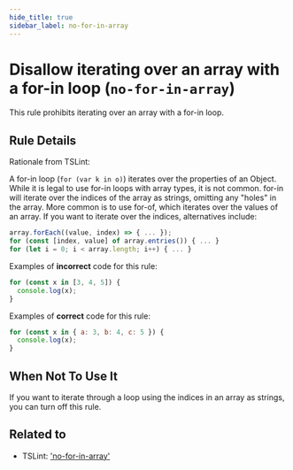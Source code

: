 ```yaml
---
hide_title: true
sidebar_label: no-for-in-array
---
```


# Disallow iterating over an array with a for-in loop (`no-for-in-array`)

This rule prohibits iterating over an array with a for-in loop.

## Rule Details

Rationale from TSLint:

A for-in loop (`for (var k in o)`) iterates over the properties of an Object.
While it is legal to use for-in loops with array types, it is not common.
for-in will iterate over the indices of the array as strings, omitting any "holes" in
the array.
More common is to use for-of, which iterates over the values of an array.
If you want to iterate over the indices, alternatives include:

```js
array.forEach((value, index) => { ... });
for (const [index, value] of array.entries()) { ... }
for (let i = 0; i < array.length; i++) { ... }
```

Examples of **incorrect** code for this rule:

```js
for (const x in [3, 4, 5]) {
  console.log(x);
}
```

Examples of **correct** code for this rule:

```js
for (const x in { a: 3, b: 4, c: 5 }) {
  console.log(x);
}
```

## When Not To Use It

If you want to iterate through a loop using the indices in an array as strings, you can turn off this rule.

## Related to

- TSLint: ['no-for-in-array'](https://palantir.github.io/tslint/rules/no-for-in-array/)

